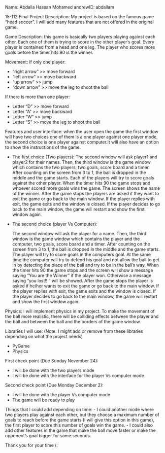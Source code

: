 Name: Abdalla Hassan Mohamed
andrewID: abdallam

15-112 Final Project Description:
My project is based on the famous game “head soccer”. I will add many features that are not offered in the original game.

Game Description: this game is basically two players playing against each other. Each one of them is trying to score in the other player’s goal.
Every player is contained from a head and one leg. The player who scores more goals before the timer hits 90 is the winner. 

Movement: 
  If only one player:
  -	“right arrow” >> move forward
  -	“left arrow” >> move backward
  -	“up arrow” >> jump
  -	“down arrow” >> move the leg to shoot the ball 

  If there is more than one player:
  -	Letter “D” >> move forward
  -	Letter “A” >> move backward
  -	Letter “W” >> jump
  -	Letter “S” >> move the leg to shoot the ball

Features and user interface: when the user open the game the first window will have two choices one of them is a one player against one player mode,
the second choice is one player against computer.It will also have an option to show the instructions of the game.
 
 -	The first choice (Two players):
  The second window will ask player1 and player2 for their names. Then, the third window is the game window which contains the two players, two goals, score board and a timer.
  After counting on the screen from 3 to 1, the ball is dropped in the middle and the game starts.
  Each of the players will try to score goals against the other player. When the timer hits 90 the game stops and whoever scored more goals wins the game. The screen shows the name of the winner.
  After the game stops the players are asked if they want to exit the game or go back to the main window. If the player replies with exit, the game exits and the window is closed.
  If the player decides to go back to the main window, the game will restart and show the first window again.

-	The second choice (player Vs Computer):

	The second window will ask the player for a name. Then, the third window is the game window which contains the player and the computer, two goals, score board and a timer.
	After counting on the screen from 3 to 1, the ball is dropped in the middle and the game starts.
	The player will try to score goals in the computers goal. At the same time the computer will try to defend his goal and not allow the ball to get in by detecting the place of the ball and try to be in the ball’s way.
	When the timer hits 90 the game stops and the screen will show a message saying “You are the Winner” if the player won. Otherwise a message saying “you lost!! ” will be showed.
	After the game stops the player is asked if he/her wants to exit the game or go back to the main window. If the player replies with exit, the game exits and the window is closed. If the player decides to go back to the main window, the game will restart and show the first window again.

Physics: I will implement physics in my project. To make the movement of the ball more realistic, there will be colliding effects between the player and the ball and between the ball and the borders of the game window.

Libraries I will use: (Note: I might add or remove from these libraries depending on what the project needs)
-	PyGame
-	Physics

First check point (Due Sunday November 24):
-	I will be done with the two players mode 
-	I will be done with the interface for the player Vs computer mode

Second check point (Due Monday December 2):
-	I will be done with the player Vs computer mode 
-	The game will be ready to play 

Things that I could add depending on time: 
	-	I could another mode where two players play against each other, but they choose a maximum number of goals to reach before the game starts (I will give this option in this game), the first player to score this number of goals win the game.
	-	I could also add other features in the game that make the ball move faster or make the opponent’s goal bigger for some seconds.

Thank you for your time (:
